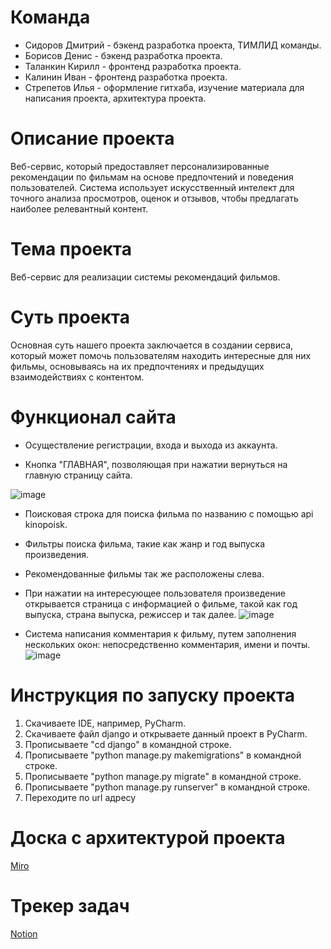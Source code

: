 # Команда 
* Сидоров Дмитрий - бэкенд разработка проекта, ТИМЛИД команды.
* Борисов Денис - бэкенд разработка проекта.
* Таланкин Кирилл - фронтенд разработка проекта.
* Калинин Иван - фронтенд разработка проекта.
* Стрепетов Илья - оформление гитхаба, изучение материала для написания проекта, архитектура проекта.

# Описание проекта
Веб-сервис, который предоставляет персонализированные рекомендации по фильмам на основе предпочтений и поведения пользователей. Система использует искусственный интелект для точного анализа просмотров, оценок и отзывов, чтобы предлагать наиболее релевантный контент.

# Тема проекта
Веб-сервис для реализации системы рекомендаций фильмов.

# Суть проекта
Основная суть нашего проекта заключается в создании сервиса, который может помочь пользователям находить интересные для них фильмы, основываясь на их предпочтениях и предыдущих взаимодействиях с контентом.

# Функционал сайта

* Осуществление регистрации, входа и выхода из аккаунта.

* Кнопка "ГЛАВНАЯ", позволяющая при нажатии вернуться на главную страницу сайта.

![image](https://github.com/Dmitrii1404/IT-project/assets/145994444/a951b235-a3d7-4d73-b911-c4c14ed74afc)
  

* Поисковая строка для поиска фильма по названию с помощью api kinopoisk.

* Фильтры поиска фильма, такие как жанр и год выпуска произведения.
  
* Рекомендованные фильмы так же расположены слева.
  

* При нажатии на интересующее пользователя произведение открывается страница с информацией о фильме, такой как год выпуска, страна выпуска, режиссер и так далее.
  ![image](https://github.com/Dmitrii1404/IT-project/assets/145994444/f5fe0e52-137c-46ab-a304-3566bb78495c)


* Система написания комментария к фильму, путем заполнения нескольких окон: непосредственно комментария, имени и почты.
  ![image](https://github.com/Dmitrii1404/IT-project/assets/145994444/493e82f6-cde5-4fdc-b615-273806cdb601)


# Инструкция по запуску проекта
1. Скачиваете IDE, например, PyCharm.
2. Скачиваете файл django и открываете данный проект в PyCharm.
3. Прописываете "cd django" в командной строке.
4. Прописываете "python manage.py makemigrations" в командной строке.
5. Прописываете "python manage.py migrate" в командной строке.
6. Прописываете "python manage.py runserver" в командной строке.
7. Переходите по url адресу

# Доска с архитектурой проекта
[Miro]() 

# Трекер задач 
[Notion](https://www.notion.so/bd793c4221284e228ae5a3846eb33be8?v=591e20ba10374947b63632ed507a48d9)
 

